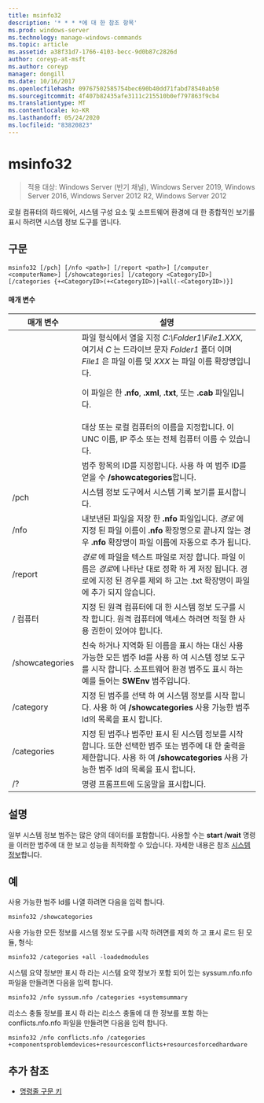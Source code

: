 ```yaml
---
title: msinfo32
description: '* * * *에 대 한 참조 항목'
ms.prod: windows-server
ms.technology: manage-windows-commands
ms.topic: article
ms.assetid: a38f31d7-1766-4103-becc-9d0b87c2826d
author: coreyp-at-msft
ms.author: coreyp
manager: dongill
ms.date: 10/16/2017
ms.openlocfilehash: 09767502585754bec690b40dd71fabd78540ab50
ms.sourcegitcommit: 4f407b82435afe3111c215510b0ef797863f9cb4
ms.translationtype: MT
ms.contentlocale: ko-KR
ms.lasthandoff: 05/24/2020
ms.locfileid: "83820823"
---
```

# <a name="msinfo32"></a>msinfo32

> 적용 대상: Windows Server (반기 채널), Windows Server 2019, Windows Server 2016, Windows Server 2012 R2, Windows Server 2012

로컬 컴퓨터의 하드웨어, 시스템 구성 요소 및 소프트웨어 환경에 대 한 종합적인 보기를 표시 하려면 시스템 정보 도구를 엽니다.
## <a name="syntax"></a>구문
```
msinfo32 [/pch] [/nfo <path>] [/report <path>] [/computer <computerName>] [/showcategories] [/category <CategoryID>] [/categories {+<CategoryID>(+<CategoryID>)|+all(-<CategoryID>)}]
```
#### <a name="parameters"></a>매개 변수

|    매개 변수    |                                                                                                                                 설명                                                                                                                                  |
|-----------------|------------------------------------------------------------------------------------------------------------------------------------------------------------------------------------------------------------------------------------------------------------------------------|
|     <path>      | 파일 형식에서 열을 지정 *C:\Folder1\File1.XXX*, 여기서 *C* 는 드라이브 문자 *Folder1* 폴더 이며 *File1* 은 파일 이름 및 *XXX* 는 파일 이름 확장명입니다.<p>이 파일은 한 **.nfo**, **.xml**, **.txt**, 또는 **.cab** 파일입니다. |
| <computerName>  |                                                                             대상 또는 로컬 컴퓨터의 이름을 지정합니다. 이 UNC 이름, IP 주소 또는 전체 컴퓨터 이름 수 있습니다.                                                                              |
|  <CategoryID>   |                                                                                     범주 항목의 ID를 지정합니다. 사용 하 여 범주 ID를 얻을 수 **/showcategories**합니다.                                                                                      |
|      /pch       |                                                                                                       시스템 정보 도구에서 시스템 기록 보기를 표시합니다.                                                                                                       |
|      /nfo       |                                     내보낸된 파일을 저장 한 **.nfo** 파일입니다. *경로* 에 지정 된 파일 이름이 **.nfo** 확장명으로 끝나지 않는 경우 **.nfo** 확장명이 파일 이름에 자동으로 추가 됩니다.                                      |
|     /report     |                                               *경로* 에 파일을 텍스트 파일로 저장 합니다. 파일 이름은 *경로*에 나타난 대로 정확 하 게 저장 됩니다. 경로에 지정 된 경우를 제외 하 고는 .txt 확장명이 파일에 추가 되지 않습니다.                                                |
|    / 컴퓨터    |                                                                지정 된 원격 컴퓨터에 대 한 시스템 정보 도구를 시작 합니다. 원격 컴퓨터에 액세스 하려면 적절 한 사용 권한이 있어야 합니다.                                                                |
| /showcategories |                         친숙 하거나 지역화 된 이름을 표시 하는 대신 사용 가능한 모든 범주 Id를 사용 하 여 시스템 정보 도구를 시작 합니다. 소프트웨어 환경 범주도 표시 하는 예를 들어는 **SWEnv** 범주입니다.                         |
|    /category    |                                                                     지정 된 범주를 선택 하 여 시스템 정보를 시작 합니다. 사용 하 여 **/showcategories** 사용 가능한 범주 Id의 목록을 표시 합니다.                                                                     |
|   /categories   |                          지정 된 범주나 범주만 표시 된 시스템 정보를 시작 합니다. 또한 선택한 범주 또는 범주에 대 한 출력을 제한합니다. 사용 하 여 **/showcategories** 사용 가능한 범주 Id의 목록을 표시 합니다.                          |
|       /?        |                                                                                                                     명령 프롬프트에 도움말을 표시합니다.                                                                                                                     |

## <a name="remarks"></a>설명
일부 시스템 정보 범주는 많은 양의 데이터를 포함합니다. 사용할 수는 **start /wait** 명령을 이러한 범주에 대 한 보고 성능을 최적화할 수 있습니다. 자세한 내용은 참조 [시스템 정보](https://technet.microsoft.com/library/cc783305(v=ws.10).aspx)합니다.
## <a name="examples"></a>예
사용 가능한 범주 Id를 나열 하려면 다음을 입력 합니다.
```
msinfo32 /showcategories
```
사용 가능한 모든 정보를 시스템 정보 도구를 시작 하려면를 제외 하 고 표시 로드 된 모듈, 형식:
```
msinfo32 /categories +all -loadedmodules
```
시스템 요약 정보만 표시 하 라는 시스템 요약 정보가 포함 되어 있는 syssum.nfo.nfo 파일을 만들려면 다음을 입력 합니다.
```
msinfo32 /nfo syssum.nfo /categories +systemsummary
```
리소스 충돌 정보를 표시 하 라는 리소스 충돌에 대 한 정보를 포함 하는 conflicts.nfo.nfo 파일을 만들려면 다음을 입력 합니다.
```
msinfo32 /nfo conflicts.nfo /categories    +componentsproblemdevices+resourcesconflicts+resourcesforcedhardware
```
## <a name="additional-references"></a>추가 참조
- [명령줄 구문 키](command-line-syntax-key.md)

